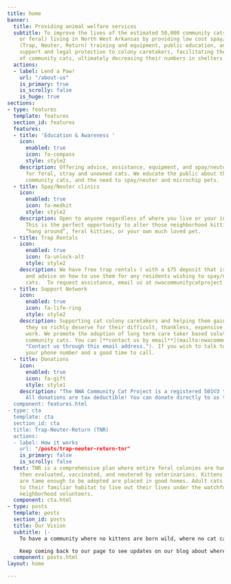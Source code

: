 ```yaml
---
title: home
banner:
  title: Providing animal welfare services
  subtitle: To improve the lives of the estimated 50,000 community cats (stray, abandoned,
    or feral) living in North West Arkansas by providing low cost spay/neuter, TNR
    (Trap, Neuter, Return) training and equipment, public education, and increased
    support and legal protection to colony caretakers, facilitating the humane management
    of community cats, ultimately decreasing their numbers in shelters and at large.
  actions:
  - label: Lend a Paw!
    url: "/about-us"
    is_primary: true
    is_scrolly: false
    is_huge: true
sections:
- type: features
  template: features
  section_id: features
  features:
  - title: 'Education & Awareness '
    icon:
      enabled: true
      icon: fa-compass
      style: style2
    description: Offering advice, assistance, equipment, and spay/neuter resources
      for feral, stray and unowned cats. We educate the public about the plight of
      community cats, and the need to spay/neuter and microchip pets.
  - title: Spay/Neuter clinics
    icon:
      enabled: true
      icon: fa-medkit
      style: style2
    description: Open to anyone regardless of where you live or your income level!
      This is the perfect opportunity to alter those neighborhood kitties that just
      “hang around”, feral kitties, or your own much loved pet.
  - title: Trap Rentals
    icon:
      enabled: true
      icon: fa-unlock-alt
      style: style2
    description: We have free trap rentals ( with a $75 deposit that is fully refunded)
      and advice on how to use them for any residents wishing to spay/neuter community
      cats.  To request assistance, email us at nwacommunitycatproject.org
  - title: Support Network
    icon:
      enabled: true
      icon: fa-life-ring
      style: style2
    description: Supporting cat colony caretakers and helping them gain the respect
      they so richly deserve for their difficult, thankless, expensive and compassionate
      work. We promote the adoption of long term care taker based solutions regarding
      community cats. You can [**contact us by email**](mailto:nwacommunitycatproject@gmail.com
      "Contact us through this email address."). If you wish to talk to someone, leave
      your phone number and a good time to call.
  - title: Donations
    icon:
      enabled: true
      icon: fa-gift
      style: style1
    description: "The NWA Community Cat Project is a registered 501©3 tax exempt organization.
      All donations are tax deductible! You can donate directly to us through [PayPal](https://www.paypal.com/US/fundraiser/charity/2408427).
  component: features.html
- type: cta
  template: cta
  section_id: cta
  title: Trap-Neuter-Return (TNR)
  actions:
  - label: How it works
    url: "/posts/trap-neuter-return-tnr"
    is_primary: false
    is_scrolly: false
  text: TNR is a comprehensive plan where entire feral colonies are humanely trapped,
    then evaluated, vaccinated, and neutered by veterinarians. Kittens and cats that
    are tame enough to be adopted are placed in good homes. Adult cats are returned
    to their familiar habitat to live out their lives under the watchful care of sympathetic
    neighborhood volunteers.
  component: cta.html
- type: posts
  template: posts
  section_id: posts
  title: Our Vision
  subtitle: |-
    To have a community where no kittens are born wild, where no cat capable of living in a home is lacking one, and where no community cats go wanting for food, water, and appropriate care and concern.

    Keep coming back to our page to see updates on our blog about where we are hosting clinics, offering services, and showing some of the cats we've helped find a new home.
  component: posts.html
layout: home

---
```

